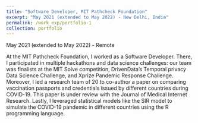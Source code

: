 ```yaml
---
title: "Software Developer, MIT Pathcheck Foundation"
excerpt: "May 2021 (extended to May 2022) - New Delhi, India"
permalink: /work_exp/portfolio-1
collection: portfolio
---
```

May 2021 (extended to May 2022) - Remote

At the MIT Pathcheck Foundation, I worked as a Software Developer. There, I participated in multiple hackathons and data science challenges: our team was finalists at the MIT Solve competition, DrivenData’s Temporal privacy Data Science Challenge, and Xprize Pandemic Response Challenge. Moreover, I led a research team of 20 to co-author a paper on comparing vaccination passports and credentials issued by different countries during COVID-19. This paper is under review with the Journal of Medical Internet Research. Lastly, I leveraged statistical models like the SIR model to simulate the COVID-19 pandemic in different countries using the R programming language. 
